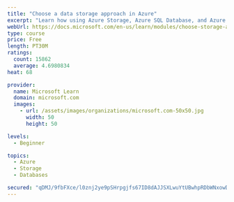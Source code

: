 ```yaml
---
title: "Choose a data storage approach in Azure"
excerpt: "Learn how using Azure Storage, Azure SQL Database, and Azure Cosmos DB - or a combination of them - for your business scenario is the best way to get the most performant solution."
webUrl: https://docs.microsoft.com/en-us/learn/modules/choose-storage-approach-in-azure/
type: course
price: Free
length: PT30M
ratings:
  count: 15862
  average: 4.6980834
heat: 68

provider:
  name: Microsoft Learn
  domain: microsoft.com
  images:
    - url: /assets/images/organizations/microsoft.com-50x50.jpg
      width: 50
      height: 50

levels:
  - Beginner

topics:
  - Azure
  - Storage
  - Databases

secured: "qDMJ/9fbFXce/l0znj2ye9pSHrpgjfs67ID8dAJJSXLwuYtUBwhpRDbWNxowDheQNMpVn2ND34CcK27zyLfJlsKmvLmrjRq7cuVy8I/CcBYG/reahjD4ZGdpEBqhglHSq1e0lXET1Dqmi2HM3vDCSh3PXij3jvqHcYKr9vGBhcJhZi2qJpbDkD6A831T1/R//YNFbbUEOsH4aIlPd6IQR7oTNhxGTGwkab05AeEf6UG90iDkD2QTl0X3oUT+kcPdXRV+xcGaXWNbvtDm80r9y1ceCy0NewobUyv/y09reQvnJzoTCbllIL8LMKp80GlTse8uXxcNdYbs6ByNsc2S4e4mb7yhJ/umXz4UCRp9Gs4NDVzP9TLQAVwPb58ZwHeGAVbGDOV6GrN7raGQh3IqeZoxEKaQk8BnknZtsocrb0MeWtqgVKbK/DTXsN2OGEjc;AUWce0djnL1Hb9IXAFdplw=="
---
```


